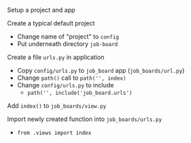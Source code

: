
Setup a project and app

Create a typical default project
- Change name of "project" to `config`
- Put underneath directory `job-board`

Create a file `urls.py` in application
- Copy `config/urls.py` to `job_board` app (`job_boards/url.py`)
- Change `path()` call to `path('', index)`
- Change `config/urls.py` to include 
	-  `path('', include('job_board.urls')` 

Add `index()` to `job_boards/view.py`

Import newly created function into `job_boards/urls.py`
- `from .views import index`

